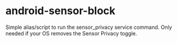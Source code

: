 # android-sensor-block
Simple alias/script to run the sensor_privacy service command. Only needed if your OS removes the Sensor Privacy toggle.
